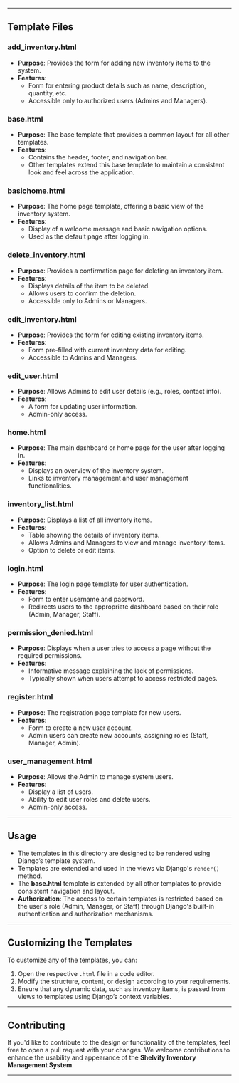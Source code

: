 
---

## **Template Files**

### **add_inventory.html**

- **Purpose**: Provides the form for adding new inventory items to the system.
- **Features**: 
  - Form for entering product details such as name, description, quantity, etc.
  - Accessible only to authorized users (Admins and Managers).

### **base.html**

- **Purpose**: The base template that provides a common layout for all other templates.
- **Features**:
  - Contains the header, footer, and navigation bar.
  - Other templates extend this base template to maintain a consistent look and feel across the application.

### **basichome.html**

- **Purpose**: The home page template, offering a basic view of the inventory system.
- **Features**: 
  - Display of a welcome message and basic navigation options.
  - Used as the default page after logging in.

### **delete_inventory.html**

- **Purpose**: Provides a confirmation page for deleting an inventory item.
- **Features**: 
  - Displays details of the item to be deleted.
  - Allows users to confirm the deletion.
  - Accessible only to Admins or Managers.

### **edit_inventory.html**

- **Purpose**: Provides the form for editing existing inventory items.
- **Features**:
  - Form pre-filled with current inventory data for editing.
  - Accessible to Admins and Managers.

### **edit_user.html**

- **Purpose**: Allows Admins to edit user details (e.g., roles, contact info).
- **Features**:
  - A form for updating user information.
  - Admin-only access.

### **home.html**

- **Purpose**: The main dashboard or home page for the user after logging in.
- **Features**:
  - Displays an overview of the inventory system.
  - Links to inventory management and user management functionalities.

### **inventory_list.html**

- **Purpose**: Displays a list of all inventory items.
- **Features**:
  - Table showing the details of inventory items.
  - Allows Admins and Managers to view and manage inventory items.
  - Option to delete or edit items.

### **login.html**

- **Purpose**: The login page template for user authentication.
- **Features**:
  - Form to enter username and password.
  - Redirects users to the appropriate dashboard based on their role (Admin, Manager, Staff).

### **permission_denied.html**

- **Purpose**: Displays when a user tries to access a page without the required permissions.
- **Features**:
  - Informative message explaining the lack of permissions.
  - Typically shown when users attempt to access restricted pages.

### **register.html**

- **Purpose**: The registration page template for new users.
- **Features**:
  - Form to create a new user account.
  - Admin users can create new accounts, assigning roles (Staff, Manager, Admin).

### **user_management.html**

- **Purpose**: Allows the Admin to manage system users.
- **Features**:
  - Display a list of users.
  - Ability to edit user roles and delete users.
  - Admin-only access.

---

## **Usage**

- The templates in this directory are designed to be rendered using Django’s template system.
- Templates are extended and used in the views via Django's `render()` method.
- The **base.html** template is extended by all other templates to provide consistent navigation and layout.
- **Authorization**: The access to certain templates is restricted based on the user's role (Admin, Manager, or Staff) through Django's built-in authentication and authorization mechanisms.

---

## **Customizing the Templates**

To customize any of the templates, you can:

1. Open the respective `.html` file in a code editor.
2. Modify the structure, content, or design according to your requirements.
3. Ensure that any dynamic data, such as inventory items, is passed from views to templates using Django’s context variables.

---

## **Contributing**

If you'd like to contribute to the design or functionality of the templates, feel free to open a pull request with your changes. We welcome contributions to enhance the usability and appearance of the **Shelvify Inventory Management System**.

---
